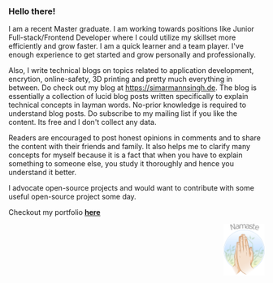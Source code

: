 ### Hello there!

I am a recent Master graduate. I am working towards positions like Junior Full-stack/Frontend Developer where I could utilize my skillset more efficiently and grow faster. I am a quick learner and a team player. I've enough experience to get started and grow personally and professionally.

Also, I write technical blogs on topics related to application development, encrytion, online-safety, 3D printing and pretty much everything in between. Do check out my blog at https://simarmannsingh.de. The blog is essentially a collection of lucid blog posts written specifically to explain technical concepts in layman words. No-prior knowledge is required to understand blog posts. Do subscribe to my mailing list if you like the content. Its free and I don't collect any data.

Readers are encouraged to post honest opinions in comments and to share the content with their friends and family. It also helps me to clarify many concepts for myself because it is a fact that when you have to explain something to someone else, you study it thoroughly and hence you understand it better.

I advocate open-source projects and would want to contribute with some useful open-source project some day.

Checkout my portfolio [**here**](https://simarmannsingh.github.io/portfolio/)

<p align="right">
  <img src="https://github.com/simarmannsingh/simarmannsingh/blob/master/namaste.png" width="80" title="hover text">  
</p>
